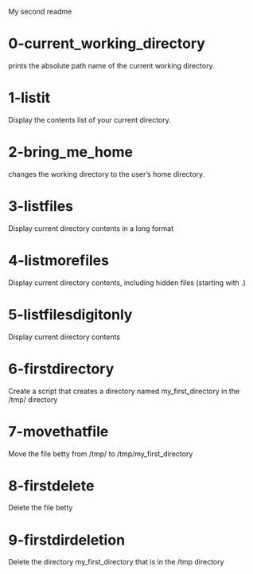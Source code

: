 My second readme

# 0-current_working_directory
prints the absolute path name of the current working directory.

# 1-listit
Display the contents list of your current directory.

# 2-bring_me_home
changes the working directory to the user’s home directory.

# 3-listfiles
Display current directory contents in a long format

# 4-listmorefiles
Display current directory contents, including hidden files (starting with .)

# 5-listfilesdigitonly
Display current directory contents

# 6-firstdirectory
Create a script that creates a directory named my_first_directory in the /tmp/ directory

# 7-movethatfile
Move the file betty from /tmp/ to /tmp/my_first_directory

# 8-firstdelete
Delete the file betty

# 9-firstdirdeletion
Delete the directory my_first_directory that is in the /tmp directory
